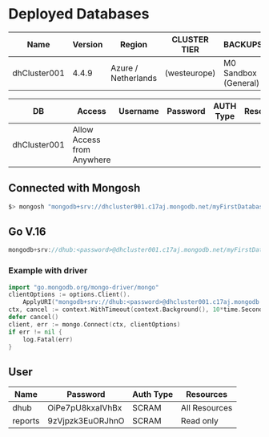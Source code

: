 # Deployed Databases

|Name  |  Version|  Region| CLUSTER TIER| BACKUPS|TYPE |
|----  |---      |---     |---          |---     |---|
|dhCluster001| 4.4.9| Azure / Netherlands| (westeurope)| M0 Sandbox (General)| Replica Set - 3 nodes|


|DB| Access |  Username| Password | AUTH Type | Resources
|--|--|--|--|--|--|
|dhCluster001 | Allow Access from Anywhere |  


## Connected with Mongosh
```sh
$> mongosh "mongodb+srv://dhcluster001.c17aj.mongodb.net/myFirstDatabase" --username dhub
```


## Go V.16
```go
mongodb+srv://dhub:<password>@dhcluster001.c17aj.mongodb.net/myFirstDatabase?retryWrites=true&w=majority
```

### Example with driver
```go
import "go.mongodb.org/mongo-driver/mongo"
clientOptions := options.Client().
    ApplyURI("mongodb+srv://dhub:<password>@dhcluster001.c17aj.mongodb.net/myFirstDatabase?retryWrites=true&w=majority")
ctx, cancel := context.WithTimeout(context.Background(), 10*time.Second)
defer cancel()
client, err := mongo.Connect(ctx, clientOptions)
if err != nil {
    log.Fatal(err)
}
```


## User


| Name | Password | Auth Type  | Resources |
|--|--|--|--|
|dhub | OiPe7pU8kxaIVhBx | SCRAM  | All Resources|
|reports | 9zVjpzk3EuORJhnO | SCRAM  | Read only |



